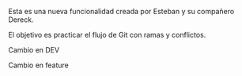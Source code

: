 
Esta es una nueva funcionalidad creada por Esteban y su compañero Dereck.

El objetivo es practicar el flujo de Git con ramas y conflictos.

Cambio en DEV

Cambio en feature

